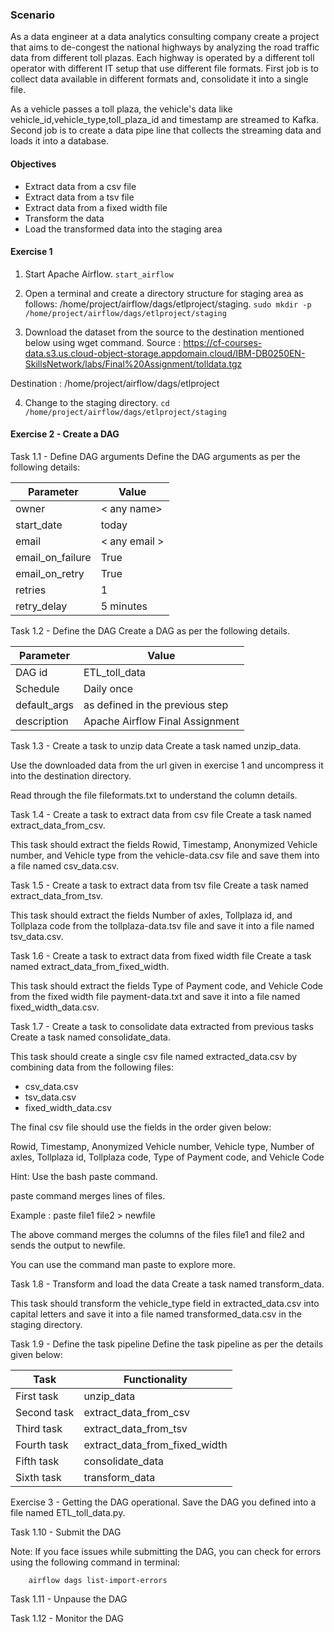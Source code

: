 ### Scenario
As a data engineer at a data analytics consulting company create a project that aims to de-congest the national highways by analyzing the road traffic data from different toll plazas. Each highway is operated by a different toll operator with different IT setup that use different file formats.  First job is to collect data available in different formats and, consolidate it into a single file.  

As a vehicle passes a toll plaza, the vehicle's data like vehicle_id,vehicle_type,toll_plaza_id and timestamp are streamed to Kafka. Second job is to create a data pipe line that collects the streaming data and loads it into a database.

#### Objectives

* Extract data from a csv file
* Extract data from a tsv file
* Extract data from a fixed width file
* Transform the data
* Load the transformed data into the staging area

#### Exercise 1 
1. Start Apache Airflow.
            `start_airflow`

2. Open a terminal and create a directory structure for staging area as follows:
/home/project/airflow/dags/etlproject/staging.
            `sudo mkdir -p /home/project/airflow/dags/etlproject/staging`

3. Download the dataset from the source to the destination mentioned below using wget command.
Source : https://cf-courses-data.s3.us.cloud-object-storage.appdomain.cloud/IBM-DB0250EN-SkillsNetwork/labs/Final%20Assignment/tolldata.tgz

Destination : /home/project/airflow/dags/etlproject

4. Change to the staging directory.
            `cd /home/project/airflow/dags/etlproject/staging`

#### Exercise 2 - Create a DAG

Task 1.1 - Define DAG arguments
Define the DAG arguments as per the following details:

|   Parameter	    |            Value              |
| ----------------  | ----------------------------- |
| owner	            |           < any name>         |
| start_date	    |              today            |   
| email	            |           < any email >       |
| email_on_failure	|               True            |
| email_on_retry	|               True            |
| retries	        |                1              |
| retry_delay	    |            5 minutes          |

Task 1.2 - Define the DAG
Create a DAG as per the following details.


| Parameter	    |              Value            |
|---------------|-------------------------------|
| DAG id	    |ETL_toll_data                  |
| Schedule	    |Daily once                     |
| default_args	|as defined in the previous step|
| description	|Apache Airflow Final Assignment|

Task 1.3 - Create a task to unzip data
Create a task named unzip_data.

Use the downloaded data from the url given in exercise 1 and uncompress it into the destination directory.

Read through the file fileformats.txt to understand the column details.

Task 1.4 - Create a task to extract data from csv file
Create a task named extract_data_from_csv.

This task should extract the fields Rowid, Timestamp, Anonymized Vehicle number, and Vehicle type from the vehicle-data.csv file and save them into a file named csv_data.csv.

Task 1.5 - Create a task to extract data from tsv file
Create a task named extract_data_from_tsv.

This task should extract the fields Number of axles, Tollplaza id, and Tollplaza code from the tollplaza-data.tsv file and save it into a file named tsv_data.csv.

Task 1.6 - Create a task to extract data from fixed width file
Create a task named extract_data_from_fixed_width.

This task should extract the fields Type of Payment code, and Vehicle Code from the fixed width file payment-data.txt and save it into a file named fixed_width_data.csv.

Task 1.7 - Create a task to consolidate data extracted from previous tasks
Create a task named consolidate_data.

This task should create a single csv file named extracted_data.csv by combining data from the following files:

* csv_data.csv
* tsv_data.csv
* fixed_width_data.csv

The final csv file should use the fields in the order given below:

Rowid, Timestamp, Anonymized Vehicle number, Vehicle type, Number of axles, Tollplaza id, Tollplaza code, Type of Payment code, and Vehicle Code

Hint: Use the bash paste command.

paste command merges lines of files.

Example : paste file1 file2 > newfile

The above command merges the columns of the files file1 and file2 and sends the output to newfile.

You can use the command man paste to explore more.

Task 1.8 - Transform and load the data
Create a task named transform_data.

This task should transform the vehicle_type field in extracted_data.csv into capital letters and save it into a file named transformed_data.csv in the staging directory.

Task 1.9 - Define the task pipeline
Define the task pipeline as per the details given below:

|Task	    |Functionality                |
|-----------|-----------------------------|
|First task	|unzip_data                   |
|Second task|extract_data_from_csv        |
|Third task	|extract_data_from_tsv        |
|Fourth task|extract_data_from_fixed_width|
|Fifth task	|consolidate_data             |
|Sixth task	|transform_data               |

Exercise 3 - Getting the DAG operational.
Save the DAG you defined into a file named ETL_toll_data.py.

Task 1.10 - Submit the DAG

Note:
If you face issues while submitting the DAG, you can check for errors using the following command in terminal:

        airflow dags list-import-errors

Task 1.11 - Unpause the DAG


Task 1.12 - Monitor the DAG

